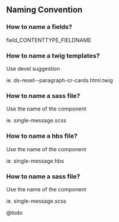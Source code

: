 ## Naming Convention

### How to name a fields?

field_CONTENTTYPE_FIELDNAME

### How to name a twig templates?

Use devel suggestion

ie. ds-reset--paragraph-cr-cards.html.twig

### How to name a sass file?

Use the name of the component

ie. single-message.scss

### How to name a hbs file?

Use the name of the component

ie. single-message.hbs

### How to name a sass file?

Use the name of the component

ie. single-message.scss

@todo
